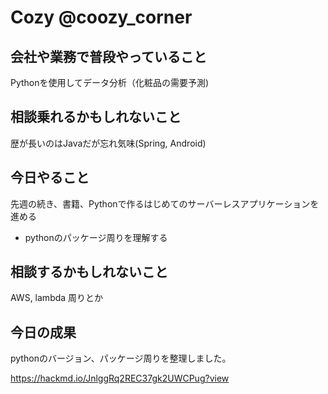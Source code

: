 # Cozy  @coozy_corner

## 会社や業務で普段やっていること
Pythonを使用してデータ分析（化粧品の需要予測)

## 相談乗れるかもしれないこと
歴が長いのはJavaだが忘れ気味(Spring, Android)

## 今日やること
先週の続き、書籍、Pythonで作るはじめてのサーバーレスアプリケーションを進める

* pythonのパッケージ周りを理解する

## 相談するかもしれないこと
AWS, lambda 周りとか

## 今日の成果
pythonのバージョン、パッケージ周りを整理しました。

https://hackmd.io/JnlggRq2REC37gk2UWCPug?view